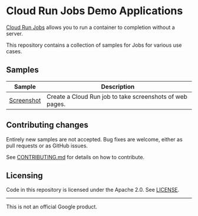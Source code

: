# Cloud Run Jobs Demo Applications

[Cloud Run Jobs](https://cloud.google.com/run/docs/) allows you to run a container to completion without a server.

This repository contains a collection of samples for Jobs for various use cases.

## Samples

|          Sample            |                     Description                         |
| -------------------------- | ------------------------------------------------------- | 
| [Screenshot](./screenshot/)| Create a Cloud Run job to take screenshots of web pages.| 

## Contributing changes

Entirely new samples are not accepted. Bug fixes are welcome, either as pull
requests or as GitHub issues.

See [CONTRIBUTING.md](CONTRIBUTING.md) for details on how to contribute.

## Licensing

Code in this repository is licensed under the Apache 2.0. See [LICENSE](LICENSE).

-------

This is not an official Google product.
